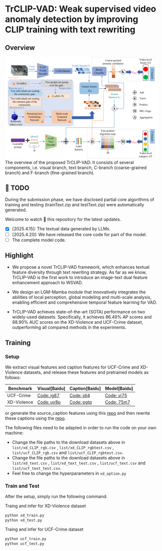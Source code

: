 # TrCLIP-VAD: Weak supervised video anomaly detection by improving CLIP training with text rewriting
## Overview
![alt text](https://github.com/ssjlyh/TrCLIP-VAD/blob/main/data/framework.png)
The overview of the proposed TrCLIP-VAD. It consists of several components, i.e. visual branch, text branch, C-branch (coarse-grained branch) and F-branch (fine-grained branch).
## :calendar: TODO

During the submission phase, we have disclosed partial core algorithms of training and testing (trainText.zip and testText.zip) were automatically generated.

Welcome to watch :eyes: this repository for the latest updates.

- [x] [2025.4.15]: The textual data generated by LLMs.
- [ ] [2025.4.20]: We have released the core code for part of the model.
- [ ] The complete model code.
## Highlight

- We propose a novel TrCLIP-VAD framework, which enhances textual feature diversity through text rewriting strategy. As far as we know, TrCLIP-VAD is the first work to introduce an image-text dual feature enhancement approach to WSVAD.

- We design an LGM-Mamba module that innovatively integrates the abilities of local perception, global modeling and multi-scale analysis, enabling efficient and comprehensive temporal feature learning for VAD.

- TrCLIP-VAD achieves state-of-the-art (SOTA) performance on two widely-used datasets. Specifically, it achieves 86.49\% AP scores and 88.90\% AUC scores on the XD-Violence and UCF-Crime dataset, outperforming all compared methods in the experiments.

## Training
### Setup
We extract visual features and caption features for UCF-Crime and XD-Violence datasets, and release these features and pretrained models as follows:

| Benchmark | Visual[Baidu]                                                      | Caption[Baidu]                                                     | Model[Baidu]                                                        
|-----------|--------------------------------------------------------------------|--------------------------------------------------------------------|---------------------------------------------------------------------
| UCF-Crime   | [Code: ig87](https://pan.baidu.com/s/1ePlSWCi63H-hwBwhJyLrcw?pwd=ig87) | [Code: jdi4](https://pan.baidu.com/s/12lgYfTGDhwIYJ2ykQRqsJA?pwd=jdi4) | [Code: vi75](https://pan.baidu.com/s/1uoWN0YooEZ7WckW7Si_asQ?pwd=vi75) 
| XD-Violence | [Code: uy8p](https://pan.baidu.com/s/1za6ST_SDBkQ7ELJGupRpqg?pwd=uy8p) | [Code: pgtq](https://pan.baidu.com/s/1uTnQK322ikX_6ooZEKTN3Q?pwd=pgtq) | [Code: 75m7](https://pan.baidu.com/s/1FdLgvJVJ0RCXpN18Yx6K6g?pwd=75m7)

or generate the source_caption features using this [repo](https://github.com/coranholmes/SwinBERT) and then rewrite these captions using the [repo](https://github.com/LijieFan/LaCLIP).

The following files need to be adapted in order to run the code on your own machine:
- Change the file paths to the download datasets above in `list/xd_CLIP_rgb.csv` , `list/xd_CLIP_rgbtest.csv` , `list/ucf_CLIP_rgb.csv` and `list/ucf_CLIP_rgbtest.csv`. 
- Change the file paths to the download datasets above in `list/xd_text.csv` , `list/xd_text_test.csv` , `list/ucf_text.csv` and `list/ucf_text_test.csv`. 
- Feel free to change the hyperparameters in `xd_option.py`
### Train and Test
After the setup, simply run the following command: 


Traing and infer for XD-Violence dataset
```
python xd_train.py
python xd_test.py
```
Traing and infer for UCF-Crime dataset
```
python ucf_train.py
python ucf_test.py
```
